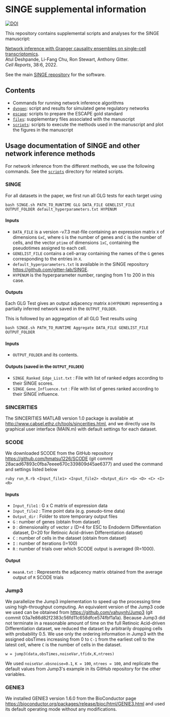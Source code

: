 # SINGE supplemental information

[![DOI](https://zenodo.org/badge/DOI/10.5281/zenodo.3627325.svg)](https://doi.org/10.5281/zenodo.3627325)

This repository contains supplemental scripts and analyses for the SINGE manuscript:

[Network inference with Granger causality ensembles on single-cell transcriptomics](https://doi.org/10.1016/j.celrep.2022.110333).  
Atul Deshpande, Li-Fang Chu, Ron Stewart, Anthony Gitter.  
*Cell Reports*, 38:6, 2022.

See the main [SINGE repository](https://github.com/gitter-lab/SINGE) for the software.

## Contents
- Commands for running network inference algorithms
- [`dyngen`](dyngen): script and results for simulated gene regulatory networks 
- [`escape`](escape): scripts to prepare the ESCAPE gold standard
- [`files`](files): supplementary files associated with the manuscript
- [`scripts`](scripts): scripts to execute the methods used in the manuscript and plot the figures in the manuscript

## Usage documentation of SINGE and other network inference methods
For network inference from the different methods, we use the following commands.
See the [`scripts`](scripts) directory for related scripts.

### SINGE
For all datasets in the paper, we first run all GLG tests for each target using 
```
bash SINGE.sh PATH_TO_RUNTIME GLG DATA_FILE GENELIST_FILE OUTPUT_FOLDER default_hyperparameters.txt HYPENUM
```

#### Inputs 
- `DATA_FILE` is a version -v7.3 mat-file containing an expression matrix `X` of dimensions `GxC`, where `G` is the number of genes and `C` is the number of cells, and the vector `ptime` of dimensions `1xC`, containing the pseudotimes assigned to each cell. 
- `GENELIST_FILE` contains a cell-array containing the names of the `G` genes corresponding to the entries in `X`. 
- `default_hyperparameters.txt` is available in the SINGE repository https://github.com/gitter-lab/SINGE.
- `HYPENUM` is the hyperparameter number, ranging from 1 to 200 in this case.

#### Outputs
Each GLG Test gives an output adjacency matrix `A(HYPENUM)` representing a partially inferred network saved in the `OUTPUT_FOLDER`.

This is followed by an aggregation of all GLG Test results using 
```
bash SINGE.sh PATH_TO_RUNTIME Aggregate DATA_FILE GENELIST_FILE OUTPUT_FOLDER
```
#### Inputs
- `OUTPUT_FOLDER` and its contents.

#### Outputs (saved in the `OUTPUT_FOLDER`)
- `SINGE_Ranked_Edge_List.txt` : File with list of ranked edges according to their SINGE scores.
- `SINGE_Gene_Influence.txt` : File with list of genes ranked according to their SINGE influence.


### SINCERITIES
The SINCERITIES MATLAB version 1.0 package is available at http://www.cabsel.ethz.ch/tools/sincerities.html, and we directly use its graphical user interface (MAIN.m) with default settings for each dataset.

### SCODE
We downloaded SCODE from the GitHub repository https://github.com/hmatsu1226/SCODE (git commit 28acad67893c0fba7eeee670c339809d45ae6377) and used the command and settings listed below

```
ruby run_R.rb <Input_file1> <Input_file2> <Output_dir> <G> <D> <C> <I> <R>
```
#### Inputs
- `Input_file1` : G x C matrix of expression data
- `Input_file2` : Time point data (e.g. pseudo-time data)
- `Output_dir` : Folder to store temporary output files
- `G` : number of genes (obtain from dataset)
- `D` : dimensionality of vector `z` (D=4 for ESC to Endoderm Differentiation dataset, D=20 for Retinoic Acid-driven Differentiation dataset) 
- `C` : number of cells in the dataset (obtain from dataset)
- `I` : number of iterations (I=100)
- `R` : number of trials over which SCODE output is averaged (R=1000).
#### Output
- `meanA.txt` : Represents the adjacency matrix obtained from the average output of `R` SCODE trials


### Jump3
We parallelize the Jump3 implementation to speed up the processing time using high-throughput computing. An equivalent version of the Jump3 code we used can be obtained from https://github.com/vahuynh/Jump3 (git commit 03a7e86d82f2383c56fd11c658dfce574fbf1a1a).
Because Jump3 did not terminate in a reasonable amount of time on the full Retinoic Acid-driven Differentiation dataset, we reduced the dataset by arbitrarily dropping cells with probability 0.5.
We use only the ordering information in Jump3 with the assigned obsTimes increasing from 0 to `C-1` from the earliest cell to the latest cell, where `C` is the number of cells in the dataset. 
```
w = jump3(data,obsTimes,noiseVar,tfidx,K,ntrees)
```
We used `noiseVar.obsnoise=0.1`, `K = 100`, `ntrees = 100`, and replicate the default values from Jump3's example in its GitHub repository for the other variables.

### GENIE3
We installed GENIE3 version 1.6.0 from the BioConductor page https://bioconductor.org/packages/release/bioc/html/GENIE3.html and used its default operating mode without any modifications.
